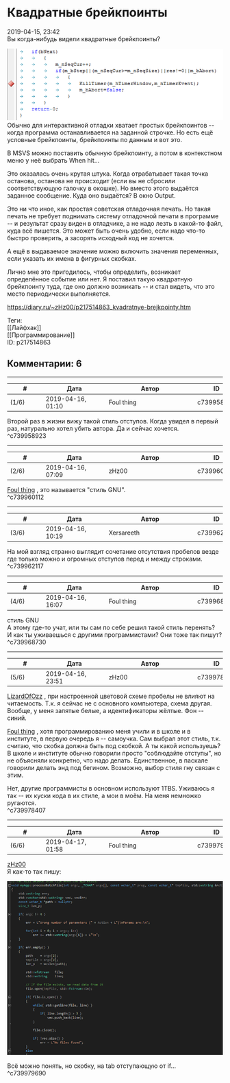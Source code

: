 Квадратные брейкпоинты
======================

  
2019-04-15, 23:42  
 Вы когда-нибудь видели квадратные брейкпоинты?   
   
  ![](pics/310uQSs.png)    
 Обычно для интерактивной отладки хватает простых брейкпоинтов -- когда программа останавливается на заданной строчке. Но есть ещё условные брейкпоинты, брейкпоинты по данным и вот это.   
   
 В MSVS можно поставить обычную брейкпоинту, а потом в контекстном меню у неё выбрать When hit...   
   
 Это оказалась очень крутая штука. Когда отрабатывает такая точка останова, останова не происходит (если вы не сбросили соответствующую галочку в окошке). Но вместо этого выдаётся заданное сообщение. Куда оно выдаётся? В окно Output.   
   
 Это ни что иное, как простая советская отладочная печать. Но такая печать не требует поднимать систему отладочной печати в программе -- и результат сразу виден в отладчике, а не надо лезть в какой-то файл, куда всё пишется. Это может быть очень удобно, если надо что-то быстро проверить, а засорять исходный код не хочется.   
   
 А ещё в выдаваемое значение можно включить значения переменных, если указать их имена в фигурных скобках.   
   
 Лично мне это пригодилось, чтобы определить, возникает определённое событие или нет. Я поставил такую квадратную брейкпоинту туда, где оно должно возникать -- и стал видеть, что это место периодически выполняется.   
  
<https://diary.ru/~zHz00/p217514863_kvadratnye-brejkpointy.htm>  
  
Теги:  
[[Лайфхак]]  
[[Программирование]]  
ID: p217514863  


Комментарии: 6
--------------

  


---



|         #         |              Дата              |                     Автор                     |           ID           |
| --- | --- | --- | --- |
| (1/6) | 2019-04-16, 01:10 | Foul thing | c739958923 |

  
 Второй раз в жизни вижу такой стиль отступов. Когда увидел в первый раз, натурально хотел убить автора. Да и сейчас хочется.   
 ^c739958923

---



|         #         |              Дата              |                     Автор                     |           ID           |
| --- | --- | --- | --- |
| (2/6) | 2019-04-16, 07:09 | zHz00 | c739960112 |

  
  [Foul thing](http://foulthing.diary.ru "Temporary Internet Flies")  , это называется "стиль GNU".   
 ^c739960112

---



|         #         |              Дата              |                     Автор                     |           ID           |
| --- | --- | --- | --- |
| (3/6) | 2019-04-16, 10:19 | Xersareeth | c739962117 |

  
 На мой взгляд странно выглядит сочетание отсутствия пробелов везде где только можно и огромных отступов перед и между строками.   
 ^c739962117

---



|         #         |              Дата              |                     Автор                     |           ID           |
| --- | --- | --- | --- |
| (4/6) | 2019-04-16, 16:07 | Foul thing | c739968730 |

  
  стиль GNU    
 А этому где-то учат, или ты сам по себе решил такой стиль перенять?   
 И как ты уживаешься с другими программистами? Они тоже так пишут?   
 ^c739968730

---



|         #         |              Дата              |                     Автор                     |           ID           |
| --- | --- | --- | --- |
| (5/6) | 2019-04-16, 23:51 | zHz00 | c739978407 |

  
  [LizardOfOzz](http://LizardsBurrow.diary.ru "One more night")  , при настроенной цветовой схеме пробелы не влияют на читаемость. Т.к. я сейчас не с основного компьютера, схема другая. Вообще, у меня запятые белые, а идентификаторы жёлтые. Фон -- синий.   
   
  [Foul thing](http://foulthing.diary.ru "Temporary Internet Flies")  , хотя программированию меня учили и в школе и в институте, в первую очередь я -- самоучка. Сам выбрал этот стиль, т.к. считаю, что скобка должна быть под скобкой. А ты какой используешь? В школе и институте обычно говорили просто "соблюдайте отступы", но не объясняли конкретно, что надо делать. Единственное, в паскале говорили делать энд под бегином. Возможно, выбор стиля гну связан с этим.   
   
 Нет, другие программисты в основном используют 1TBS. Уживаюсь я так -- их куски кода в их стиле, а мои в моём. На меня немножко ругаются.   
 ^c739978407

---



|         #         |              Дата              |                     Автор                     |           ID           |
| --- | --- | --- | --- |
| (6/6) | 2019-04-17, 01:58 | Foul thing | c739979690 |

  
  [zHz00](https://zHz00.diary.ru "Untitled")    
 Я как-то так пишу:   
   
 ![](pics/86264099.png)   
   
 Всё можно понять, но скобку, на tab отступающую от if...   
 ^c739979690